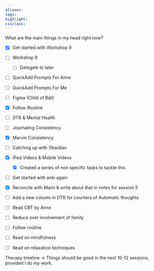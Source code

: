 ```yaml
---
aliases:  
tags:
highlight:  
cssclass:
---
```


What are the main things in my head right now?
- [x] Get started with Workshop 9
- [ ] Workshop 8
	- [ ] Delegate to later
- [ ] QuickAdd Prompts For Anne
- [ ] QuickAdd Prompts For Me
- [ ] Figma (Child of Bijli)
- [x] Follow Routine
- [ ] DTR & Mental Health
- [ ] Journaling Consistency
- [x] Marvin Consistency
- [ ] Catching up with Obsidian 
- [x] iPad Videos & Mobile Videos
	- [x] Created a series of non specific tasks to tackle this
- [ ] Get started with anki again
- [x] Reconcile with Mami & write about that in notes for session 5


- [ ] Add a new column in DTR for counters of Automatic thoughts
- [ ] Read CBT by Anne
- [ ] Reduce over involvement of family 
- [ ] Follow routine
- [ ] Read on mindfulness
- [ ] Read on relaxation techniques

Therapy timeline → Things should be good in the next 10-12 sessions, provided I do my work.